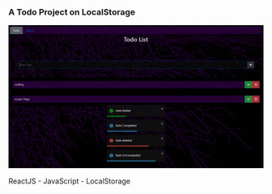 ### A Todo Project on LocalStorage

![](public/image/README/Home.png)

ReactJS - JavaScript - LocalStorage
